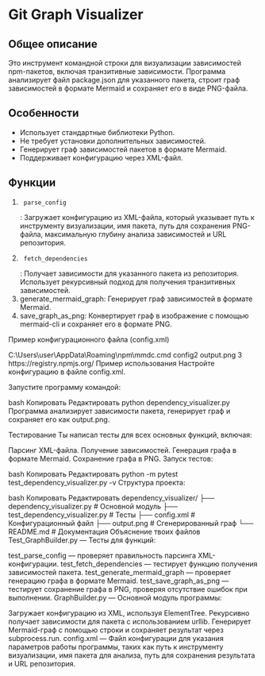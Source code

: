 # Git Graph Visualizer #

## Общее описание ##
Это инструмент командной строки для визуализации зависимостей npm-пакетов, включая транзитивные зависимости. Программа анализирует файл package.json для указанного пакета, строит граф зависимостей в формате Mermaid и сохраняет его в виде PNG-файла.

## Особенности ##
- Использует стандартные библиотеки Python.
- Не требует установки дополнительных зависимостей.
- Генерирует граф зависимостей пакетов в формате Mermaid.
- Поддерживает конфигурацию через XML-файл.

## Функции ##
1. <pre><code> parse_config </code></pre>: Загружает конфигурацию из XML-файла, который указывает путь к инструменту визуализации, имя пакета, путь для сохранения PNG-файла, максимальную глубину анализа зависимостей и URL репозитория.
2. <pre><code> fetch_dependencies </code></pre> : Получает зависимости для указанного пакета из репозитория. Использует рекурсивный подход для получения транзитивных зависимостей.
3. generate_mermaid_graph: Генерирует граф зависимостей в формате Mermaid.
4. save_graph_as_png: Конвертирует граф в изображение с помощью mermaid-cli и сохраняет его в формате PNG.

Пример конфигурационного файла (config.xml)

<config>
    <path_to_graph_tool>C:\Users\user\AppData\Roaming\npm\mmdc.cmd</path_to_graph_tool>
    <package_name>config2</package_name>
    <output_file>output.png</output_file>
    <max_depth>3</max_depth>
    <repository_url>https://registry.npmjs.org/</repository_url>
</config>
Пример использования
Настройте конфигурацию в файле config.xml.

Запустите программу командой:

bash
Копировать
Редактировать
python dependency_visualizer.py
Программа анализирует зависимости пакета, генерирует граф и сохраняет его как output.png.

Тестирование
Ты написал тесты для всех основных функций, включая:

Парсинг XML-файла.
Получение зависимостей.
Генерация графа в формате Mermaid.
Сохранение графа в PNG.
Запуск тестов:

bash
Копировать
Редактировать
python -m pytest test_dependency_visualizer.py -v
Структура проекта:

bash
Копировать
Редактировать
dependency_visualizer/
├── dependency_visualizer.py    # Основной модуль
├── test_dependency_visualizer.py # Тесты
├── config.xml                  # Конфигурационный файл
├── output.png                  # Сгенерированный граф
└── README.md                   # Документация
Объяснение твоих файлов
Test_GraphBuilder.py — Тесты для функций:

test_parse_config — проверяет правильность парсинга XML-конфигурации.
test_fetch_dependencies — тестирует функцию получения зависимостей пакета.
test_generate_mermaid_graph — проверяет генерацию графа в формате Mermaid.
test_save_graph_as_png — тестирует сохранение графа в PNG, проверяя отсутствие ошибок при выполнении.
GraphBuilder.py — Основной модуль программы:

Загружает конфигурацию из XML, используя ElementTree.
Рекурсивно получает зависимости для пакета с использованием urllib.
Генерирует Mermaid-граф с помощью строки и сохраняет результат через subprocess.run.
config.xml — Файл конфигурации для указания параметров работы программы, таких как путь к инструменту визуализации, имя пакета для анализа, путь для сохранения результата и URL репозитория.
